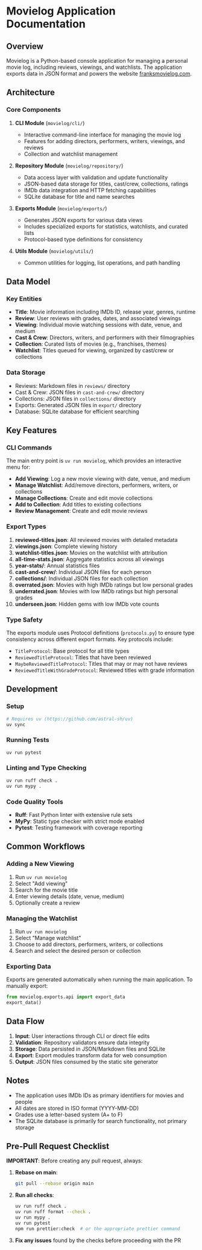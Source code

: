 # Movielog Application Documentation

## Overview

Movielog is a Python-based console application for managing a personal movie log, including reviews, viewings, and watchlists. The application exports data in JSON format and powers the website [franksmovielog.com](https://www.franksmovielog.com/).

## Architecture

### Core Components

1. **CLI Module** (`movielog/cli/`)
   - Interactive command-line interface for managing the movie log
   - Features for adding directors, performers, writers, viewings, and reviews
   - Collection and watchlist management

2. **Repository Module** (`movielog/repository/`)
   - Data access layer with validation and update functionality
   - JSON-based data storage for titles, cast/crew, collections, ratings
   - IMDb data integration and HTTP fetching capabilities
   - SQLite database for title and name searches

3. **Exports Module** (`movielog/exports/`)
   - Generates JSON exports for various data views
   - Includes specialized exports for statistics, watchlists, and curated lists
   - Protocol-based type definitions for consistency

4. **Utils Module** (`movielog/utils/`)
   - Common utilities for logging, list operations, and path handling

## Data Model

### Key Entities

- **Title**: Movie information including IMDb ID, release year, genres, runtime
- **Review**: User reviews with grades, dates, and associated viewings
- **Viewing**: Individual movie watching sessions with date, venue, and medium
- **Cast & Crew**: Directors, writers, and performers with their filmographies
- **Collection**: Curated lists of movies (e.g., franchises, themes)
- **Watchlist**: Titles queued for viewing, organized by cast/crew or collections

### Data Storage

- Reviews: Markdown files in `reviews/` directory
- Cast & Crew: JSON files in `cast-and-crew/` directory
- Collections: JSON files in `collections/` directory
- Exports: Generated JSON files in `export/` directory
- Database: SQLite database for efficient searching

## Key Features

### CLI Commands

The main entry point is `uv run movielog`, which provides an interactive menu for:

- **Add Viewing**: Log a new movie viewing with date, venue, and medium
- **Manage Watchlist**: Add/remove directors, performers, writers, or collections
- **Manage Collections**: Create and edit movie collections
- **Add to Collection**: Add titles to existing collections
- **Review Management**: Create and edit movie reviews

### Export Types

1. **reviewed-titles.json**: All reviewed movies with detailed metadata
2. **viewings.json**: Complete viewing history
3. **watchlist-titles.json**: Movies on the watchlist with attribution
4. **all-time-stats.json**: Aggregate statistics across all viewings
5. **year-stats/**: Annual statistics files
6. **cast-and-crew/**: Individual JSON files for each person
7. **collections/**: Individual JSON files for each collection
8. **overrated.json**: Movies with high IMDb ratings but low personal grades
9. **underrated.json**: Movies with low IMDb ratings but high personal grades
10. **underseen.json**: Hidden gems with low IMDb vote counts

### Type Safety

The exports module uses Protocol definitions (`protocols.py`) to ensure type consistency across different export formats. Key protocols include:

- `TitleProtocol`: Base protocol for all title types
- `ReviewedTitleProtocol`: Titles that have been reviewed
- `MaybeReviewedTitleProtocol`: Titles that may or may not have reviews
- `ReviewedTitleWithGradeProtocol`: Reviewed titles with grade information

## Development

### Setup

```bash
# Requires uv (https://github.com/astral-sh/uv)
uv sync
```

### Running Tests

```bash
uv run pytest
```

### Linting and Type Checking

```bash
uv run ruff check .
uv run mypy .
```

### Code Quality Tools

- **Ruff**: Fast Python linter with extensive rule sets
- **MyPy**: Static type checker with strict mode enabled
- **Pytest**: Testing framework with coverage reporting

## Common Workflows

### Adding a New Viewing

1. Run `uv run movielog`
2. Select "Add viewing"
3. Search for the movie title
4. Enter viewing details (date, venue, medium)
5. Optionally create a review

### Managing the Watchlist

1. Run `uv run movielog`
2. Select "Manage watchlist"
3. Choose to add directors, performers, writers, or collections
4. Search and select the desired person or collection

### Exporting Data

Exports are generated automatically when running the main application. To manually export:

```python
from movielog.exports.api import export_data
export_data()
```

## Data Flow

1. **Input**: User interactions through CLI or direct file edits
2. **Validation**: Repository validators ensure data integrity
3. **Storage**: Data persisted in JSON/Markdown files and SQLite
4. **Export**: Export modules transform data for web consumption
5. **Output**: JSON files consumed by the static site generator

## Notes

- The application uses IMDb IDs as primary identifiers for movies and people
- All dates are stored in ISO format (YYYY-MM-DD)
- Grades use a letter-based system (A+ to F)
- The SQLite database is primarily for search functionality, not primary storage

## Pre-Pull Request Checklist

**IMPORTANT**: Before creating any pull request, always:

1. **Rebase on main**:

   ```bash
   git pull --rebase origin main
   ```

2. **Run all checks**:

   ```bash
   uv run ruff check .
   uv run ruff format --check .
   uv run mypy .
   uv run pytest
   npm run prettier:check  # or the appropriate prettier command
   ```

3. **Fix any issues** found by the checks before proceeding with the PR
